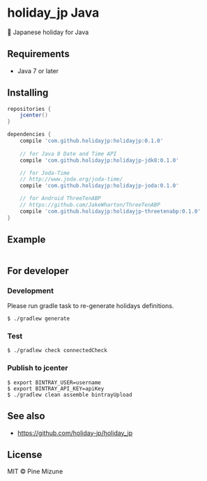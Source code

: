 # holiday_jp Java

:crossed_flags: Japanese holiday for Java

## Requirements

- Java 7 or later

## Installing

```groovy
repositories {
    jcenter()
}

dependencies {
    compile 'com.github.holidayjp:holidayjp:0.1.0'
    
    // for Java 8 Date and Time API
    compile 'com.github.holidayjp:holidayjp-jdk8:0.1.0'

    // for Joda-Time
    // http://www.joda.org/joda-time/
    compile 'com.github.holidayjp:holidayjp-joda:0.1.0'

    // for Android ThreeTenABP
    // https://github.com/JakeWharton/ThreeTenABP
    compile 'com.github.holidayjp:holidayjp-threetenabp:0.1.0'
}
```

## Example

```java
```

## For developer
### Development
Please run gradle task to re-generate holidays definitions.

```
$ ./gradlew generate
```

### Test

```
$ ./gradlew check connectedCheck
```

### Publish to jcenter

```
$ export BINTRAY_USER=username
$ export BINTRAY_API_KEY=apiKey
$ ./gradlew clean assemble bintrayUpload
```

## See also
- https://github.com/holiday-jp/holiday_jp

## License
MIT &copy; Pine Mizune
